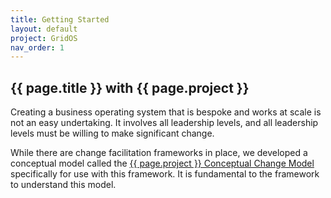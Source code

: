 ```yaml
---
title: Getting Started
layout: default
project: GridOS
nav_order: 1
---
```



## {{ page.title }} with {{ page.project }}

Creating a business operating system that is bespoke and works at scale is not an easy undertaking. It involves all leadership levels, and all leadership levels must be willing to make significant change.

While there are change facilitation frameworks in place, we developed a conceptual model called the [{{ page.project }} Conceptual Change Model](/docs/concepts/change_model) specifically for use with this framework. It is fundamental to the framework to understand this model.
